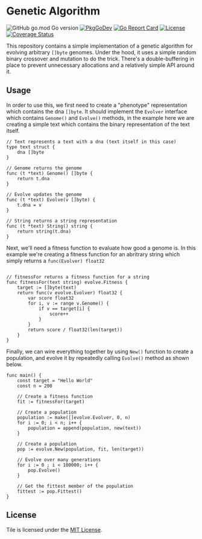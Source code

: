 # Genetic Algorithm

![GitHub go.mod Go version](https://img.shields.io/github/go-mod/go-version/kelindar/evolve)
[![PkgGoDev](https://pkg.go.dev/badge/github.com/kelindar/evolve)](https://pkg.go.dev/github.com/kelindar/evolve)
[![Go Report Card](https://goreportcard.com/badge/github.com/kelindar/evolve)](https://goreportcard.com/report/github.com/kelindar/evolve)
[![License](https://img.shields.io/badge/License-MIT-blue.svg)](https://opensource.org/licenses/MIT)
[![Coverage Status](https://coveralls.io/repos/github/kelindar/evolve/badge.svg)](https://coveralls.io/github/kelindar/evolve)

This repository contains a simple implementation of a genetic algorithm for  evolving arbitrary `[]byte` genomes. Under the hood, it uses a simple random binary crossover and mutation to do the trick. There's a double-buffering in place to prevent unnecessary allocations and a relatively simple API around it.


## Usage

In order to use this, we first need to create a "phenotype" representation which contains the dna `[]byte`. It should implement the `Evolver` interface which contains `Genome()` and `Evolve()` methods, in the example here we are creating a simple text which contains the binary representation of the text itself.

```
// Text represents a text with a dna (text itself in this case)
type text struct {
	dna []byte
}

// Genome returns the genome
func (t *text) Genome() []byte {
	return t.dna
}

// Evolve updates the genome
func (t *text) Evolve(v []byte) {
	t.dna = v
}

// String returns a string representation
func (t *text) String() string {
	return string(t.dna)
}
```
Next, we'll need a fitness function to evaluate how good a genome is. In this example we're creating a fitness function for an abritrary string which simply returns a `func(Evolver) float32`
```

// fitnessFor returns a fitness function for a string
func fitnessFor(text string) evolve.Fitness {
	target := []byte(text)
	return func(v evolve.Evolver) float32 {
		var score float32
		for i, v := range v.Genome() {
			if v == target[i] {
				score++
			}
		}
		return score / float32(len(target))
	}
}
```

Finally, we can wire everything together by using `New()` function to create a population, and evolve it by repeatedly calling `Evolve()` method as shown below.

```
func main() {
	const target = "Hello World"
	const n = 200

	// Create a fitness function
	fit := fitnessFor(target)

	// Create a population
	population := make([]evolve.Evolver, 0, n)
	for i := 0; i < n; i++ {
		population = append(population, new(text))
	}
    
	// Create a population
	pop := evolve.New(population, fit, len(target))

	// Evolve over many generations
	for i := 0 ; i < 100000; i++ {
		pop.Evolve()
	}

	// Get the fittest member of the population
	fittest := pop.Fittest()
}
```

## License

Tile is licensed under the [MIT License](LICENSE.md).